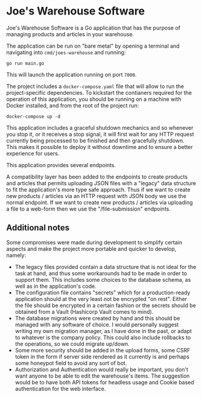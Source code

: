 # Joe's Warehouse Software

Joe's Warehouse Software is a Go application that has the purpose of managing products and articles in your warehouse.

The application can be run on "bare metal" by opening a terminal and navigating into `cmd/joes-warehouse` and running:
```
go run main.go
```

This will launch the application running on port `7000`.

The project includes a `docker-compose.yaml` file that will allow to run the project-specific dependencies. To kickstart the contianers required for the operation of this application, you should be running on a machine with Docker installed, and from the root of the project run:
```
docker-compose up -d
```

This application includes a graceful shutdown mechanics and so whenever you stop it, or it receives a stop signal, it will first wait for any HTTP request currently being processed to be finished and then gracefully shutdown. This makes it possible to deploy it without downtime and to ensure a better experience for users.

This application provides several endpoints.

A compatibility layer has been added to the endpoints to create products and articles that permits uploading JSON files with a "legacy" data structure to fit the application's more type safe approach. 
Thus if we want to create new products / articles via an HTTP request with JSON body we use the normal endpoint. If we want to create new products / articles via uploading a file to a web-form then we use the "/file-submission" endpoints.

## Additional notes

Some compromises were made during development to simplify certain aspects and make the project more portable and quicker to develop, namely:
* The legacy files provided contain a data structure that is not ideal for the task at hand, and thus some workarounds had to be made in order to support them. This includes some choices to the database schema, as well as in the application's code.
* The configuration file contains "secrets" which for a production-ready application should at the very least not be encrypted "on rest". Either the file should be encrypted in a certain fashion or the secrets should be obtained from a Vault (Hashicorp Vault comes to mind).
* The database migrations were created by hand and this should be managed with any software of choice. I would personally suggest writing my own migration manager, as I have done in the past, or adapt to whatever is the company policy. This could also include rollbacks to the operations, so we could migrate up/down.
* Some more security should be added in the upload forms, some CSRF token in the form if server side rendered as it currently is and perhaps some honeypot field to avoid any sort of bot.
* Authorization and Authentication would really be important, you don't want anyone to be able to edit the warehouse's items. The suggestion would be to have both API tokens for headless usage and Cookie based authentication for the web interface.

